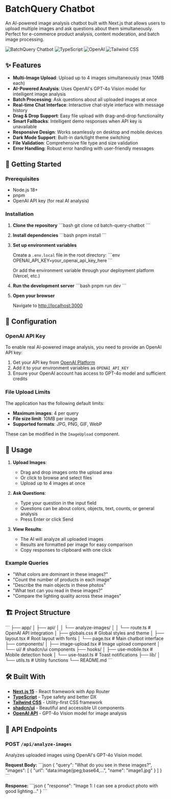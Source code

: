 # BatchQuery Chatbot

An AI-powered image analysis chatbot built with Next.js that allows users to upload multiple images and ask questions about them simultaneously. Perfect for e-commerce product analysis, content moderation, and batch image processing.

![BatchQuery Chatbot](https://img.shields.io/badge/Next.js-15-black?style=for-the-badge&logo=next.js)
![TypeScript](https://img.shields.io/badge/TypeScript-5-blue?style=for-the-badge&logo=typescript)
![OpenAI](https://img.shields.io/badge/OpenAI-GPT--4o-green?style=for-the-badge&logo=openai)
![Tailwind CSS](https://img.shields.io/badge/Tailwind-CSS-38B2AC?style=for-the-badge&logo=tailwind-css)

## ✨ Features

- **Multi-Image Upload**: Upload up to 4 images simultaneously (max 10MB each)
- **AI-Powered Analysis**: Uses OpenAI's GPT-4o Vision model for intelligent image analysis
- **Batch Processing**: Ask questions about all uploaded images at once
- **Real-time Chat Interface**: Interactive chat-style interface with message history
- **Drag & Drop Support**: Easy file upload with drag-and-drop functionality
- **Smart Fallbacks**: Intelligent demo responses when API key is unavailable
- **Responsive Design**: Works seamlessly on desktop and mobile devices
- **Dark Mode Support**: Built-in dark/light theme switching
- **File Validation**: Comprehensive file type and size validation
- **Error Handling**: Robust error handling with user-friendly messages

## 🚀 Getting Started

### Prerequisites

- Node.js 18+ 
- pnpm
- OpenAI API key (for real AI analysis)

### Installation

1. **Clone the repository**
   \`\`\`bash
   git clone <your-repo-url>
   cd batch-query-chatbot
   \`\`\`

2. **Install dependencies**
   \`\`\`bash
   pnpm install
   \`\`\`

3. **Set up environment variables**
   
   Create a `.env.local` file in the root directory:
   \`\`\`env
   OPENAI_API_KEY=your_openai_api_key_here
   \`\`\`
   
   Or add the environment variable through your deployment platform (Vercel, etc.)

4. **Run the development server**
   \`\`\`bash
   pnpm run dev
   \`\`\`

5. **Open your browser**
   
   Navigate to [http://localhost:3000](http://localhost:3000)

## 🔧 Configuration

### OpenAI API Key

To enable real AI-powered image analysis, you need to provide an OpenAI API key:

1. Get your API key from [OpenAI Platform](https://platform.openai.com/account/api-keys)
2. Add it to your environment variables as `OPENAI_API_KEY`
3. Ensure your OpenAI account has access to GPT-4o model and sufficient credits

### File Upload Limits

The application has the following default limits:
- **Maximum images**: 4 per query
- **File size limit**: 10MB per image
- **Supported formats**: JPG, PNG, GIF, WebP

These can be modified in the `ImageUpload` component.

## 📱 Usage

1. **Upload Images**: 
   - Drag and drop images onto the upload area
   - Or click to browse and select files
   - Upload up to 4 images at once

2. **Ask Questions**:
   - Type your question in the input field
   - Questions can be about colors, objects, text, counts, or general analysis
   - Press Enter or click Send

3. **View Results**:
   - The AI will analyze all uploaded images
   - Results are formatted per image for easy comparison
   - Copy responses to clipboard with one click

### Example Queries

- "What colors are dominant in these images?"
- "Count the number of products in each image"
- "Describe the main objects in these photos"
- "What text can you read in these images?"
- "Compare the lighting quality across these images"

## 🏗️ Project Structure

\`\`\`
├── app/
│   ├── api/
│   │   └── analyze-images/
│   │       └── route.ts          # OpenAI API integration
│   ├── globals.css               # Global styles and theme
│   ├── layout.tsx                # Root layout with fonts
│   └── page.tsx                  # Main chatbot interface
├── components/
│   ├── image-upload.tsx          # Image upload component
│   └── ui/                       # shadcn/ui components
├── hooks/
│   ├── use-mobile.tsx            # Mobile detection hook
│   └── use-toast.ts              # Toast notifications
├── lib/
│   └── utils.ts                  # Utility functions
└── README.md
\`\`\`

## 🛠️ Built With

- **[Next.js 15](https://nextjs.org/)** - React framework with App Router
- **[TypeScript](https://www.typescriptlang.org/)** - Type safety and better DX
- **[Tailwind CSS](https://tailwindcss.com/)** - Utility-first CSS framework
- **[shadcn/ui](https://ui.shadcn.com/)** - Beautiful and accessible UI components
- **[OpenAI API](https://openai.com/api/)** - GPT-4o Vision model for image analysis

## 🔄 API Endpoints

### POST `/api/analyze-images`

Analyzes uploaded images using OpenAI's GPT-4o Vision model.

**Request Body:**
\`\`\`json
{
  "query": "What do you see in these images?",
  "images": [
    {
      "url": "data:image/jpeg;base64,...",
      "name": "image1.jpg"
    }
  ]
}
\`\`\`

**Response:**
\`\`\`json
{
  "response": "Image 1: I can see a product photo with good lighting..."
}
\`\`\`
